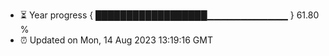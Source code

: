 - ⏳ Year progress { ██████████████████▁▁▁▁▁▁▁▁▁▁▁▁ } 61.80 %
- ⏰ Updated on Mon, 14 Aug 2023 13:19:16 GMT

